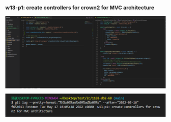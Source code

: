 ### w13-p1: create controllers for crown2 for MVC architecture

![](w13-p1.png)

![](w13-p1-log.png)

